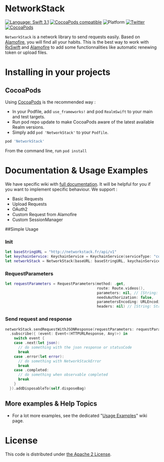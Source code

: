 NetworkStack
===========
[![Language: Swift 3.1](https://img.shields.io/badge/Swift-3.1-orange.svg?style=flat-square)](https://swift.org)
[![CocoaPods compatible](https://img.shields.io/cocoapods/v/NetworkStack.svg?style=flat-square)](https://cocoapods.org/pods/NetworkStack)
![Platform](https://img.shields.io/badge/platforms-iOS%20%7C%20macOS%20%7C%20tvOS%20%7C%20watchOS-333333.svg?style=flat-square)
[![Twitter](https://img.shields.io/badge/twitter-@Niji_Digital-blue.svg?style=flat-square)](http://twitter.com/Niji_Digital)
[![CocoaPods](https://img.shields.io/cocoapods/l/NetworkStack.svg?style=flat-square)](LICENSE)
 

`NetworkStack` is a network library to send requests easily. Based on [Alamofire](https://github.com/Alamofire/Alamofire), you will find all your habits. This is the best way to work with [RxSwift](https://github.com/ReactiveX/RxSwift) and [Alamofire](https://github.com/Alamofire/Alamofire) to add some functionnalities like automatic renewing token or upload files.
 

# Installing in your projects
 
## CocoaPods

Using [CocoaPods](https://guides.cocoapods.org) is the recommended way :

- In your Podfile, add `use_frameworks!` and pod `RealmSwift` to your main and test targets.
- Run pod repo update to make CocoaPods aware of the latest available Realm versions.
- Simply add `pod 'NetworkStack'` to your `Podfile`.

```ruby
pod 'NetworkStack'
```

From the command line, run `pod install`

# Documentation & Usage Examples

We have specific wiki with [full documentation](Documentation/README.md). It will be helpful for you if you want to implement specific behaviour. We support : 

- Basic Requests
- Upload Requests
- OAuth2
- Custom Request from Alamofire
- Custom SessionManager


##Simple Usage

### Init
```swift
let baseStringURL = "http://networkstack.fr/api/v1"
let keychainService: KeychainService = KeychainService(serviceType: "com.networkstack.keychain")
let networkStack = NetworkStack(baseURL: baseStringURL, keychainService: keychainService)
```

### RequestParameters
```swift
let requestParameters = RequestParameters(method: .get,
                                          route: Route.videos(),
                                          parameters: nil, // [String: Any] type
                                          needsAuthorization: false,
                                          parametersEncoding: URLEncoding.httpBody,
                                          headers: nil) // [String: String] type
```

### Send request and response
```swift
networkStack.sendRequestWithJSONResponse(requestParameters: requestParameters)
  .subscribe({ (event: Event<(HTTPURLResponse, Any)>) in
    switch event {
    case .next(let json):
      // do something with the json response or statusCode
      break
    case .error(let error):
      // do something with NetworkStackError
      break
    case .completed:
      // do something when observable completed
      break
    }
  }).addDisposableTo(self.disposeBag)
```

## More examples & Help Topics
    
* For a lot more examples, see the dedicated "[Usage Examples](Example/README.md)" wiki page.

# License

This code is distributed under [the Apache 2 License](LICENSE).